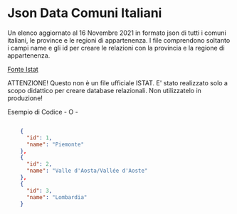 # Json Data Comuni Italiani
Un elenco aggiornato al 16 Novembre 2021 in formato json di tutti i comuni italiani, le province e le regioni di appartenenza. 
I file comprendono soltanto i campi name e gli id per creare le relazioni con la provincia e la regione di appartenenza.

[Fonte Istat](https://www.istat.it/it/archivio/6789)

ATTENZIONE! Questo non è un file ufficiale ISTAT. E' stato realizzato solo a scopo didattico per creare database relazionali. Non utilizzatelo in produzione!

Esempio di Codice - O -

```json

    {
      "id": 1,
      "name": "Piemonte"
    },
    {
      "id": 2,
      "name": "Valle d'Aosta/Vallée d'Aoste"
    },
    {
      "id": 3,
      "name": "Lombardia"
    } 
 
```


